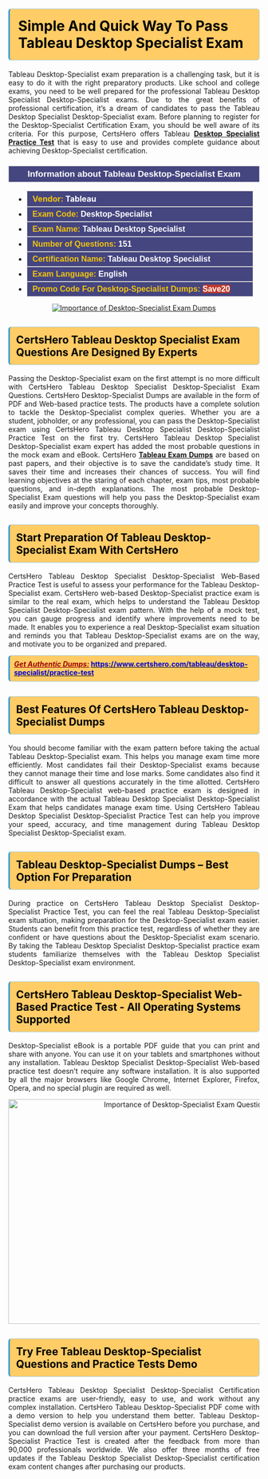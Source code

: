 <h1><strong><span style="display:block; color:#000000; background:#ffcc66; border: 0.5px solid #AED6F1 ; border-left: 3px solid #3498DB; padding: .6em; border-radius: 6px;">Simple And Quick Way To Pass Tableau Desktop Specialist Exam</span></strong></h1>

<p style="text-align: justify;">Tableau Desktop-Specialist exam preparation is a challenging task, but it is easy to do it with the right preparatory products. Like school and college exams, you need to be well prepared for the professional Tableau Desktop Specialist Desktop-Specialist exams. Due to the great benefits of professional certification, it’s a dream of candidates to pass the Tableau Desktop Specialist Desktop-Specialist exam. Before planning to register for the Desktop-Specialist Certification Exam, you should be well aware of its criteria. For this purpose, CertsHero offers Tableau <a href="https://www.certshero.com/tableau/desktop-specialist"><strong>Desktop Specialist Practice Test</strong></a> that is easy to use and provides complete guidance about achieving Desktop-Specialist certification.</p>

<h3 style="background: #454580; border: 1px solid rgb(204, 204, 204); padding: 5px 10px; text-align: center;"><span style="color:#ffffff;"><span style="font-size:11pt"><span style="line-height:normal"><span style="font-family:Calibri,sans-serif"><b><span style="font-size:13.0pt"><span cambria="">Information about Tableau Desktop-Specialist Exam</span></span></b></span></span></span></span></h3>

<ul>
	<li style="margin:0cm 10pt">
	<div style="background:#454580; border: 1px solid rgb(204, 204, 204); padding: 5px 10px; text-align: justify;"><span style="font-size:11pt"><span style="line-height:normal"><span style="tab-stops:list 36.0pt"><span style="font-fam ily:Calibri,sans-serif"><b><span style="font-size:12.0pt"><span new="" roman="" style="font-family:" times=""><span style="color:#f1c40f;">Vendor:</span> <span style="color:#ffffff;">Tableau</span></span></span></b></span></span></span></span></div>
	</li>
	<li style="margin:0cm 10pt">
	<div style="background: #454580; border: 1px solid rgb(204, 204, 204); padding: 5px 10px; text-align: justify;"><span style="font-size:11pt"><span style="line-height:normal"><span style="tab-stops:list 36.0pt"><span style="font-family:Calibri,sans-serif"><b><span style="font-size:12.0pt"><span new="" roman="" style="font-family:" times=""><span style="color:#f1c40f;">Exam Code:</span> <span style="color:#ffffff;">Desktop-Specialist</span></span></span></b></span></span></span></span></div>
	</li>
	<li style="margin:0cm 10pt">
	<div style="background: #454580; border: 1px solid rgb(204, 204, 204); padding: 5px 10px; text-align: justify;"><span style="font-size:11pt"><span style="line-height:normal"><span style="tab-stops:list 36.0pt"><span style="font-family:Calibri,sans-serif"><b><span style="font-size:12.0pt"><span new="" roman="" style="font-family:" times=""><span style="color:#f1c40f;">Exam Name:</span> <span style="color:#ffffff;">Tableau Desktop Specialist</span></span></span></b></span></span></span></span></div>
	</li>
	<li style="margin:0cm 10pt">
	<div style="background: #454580; border: 1px solid rgb(204, 204, 204); padding: 5px 10px;"><span style="font-size:11pt"><span style="line-height:normal"><span style="tab-stops:list 36.0pt"><span style="font-family:Calibri,sans-serif"><b><span style="font-size:12.0pt"><span new="" roman="" style="font-family:" times=""><span style="color:#f1c40f;">Number of Questions: </span><span style="color:#ffffff;">151</span></span></span></b></span></span></span></span></div>
	</li>
	<li style="margin:0cm 10pt">
	<div style="background: #454580; border: 1px solid rgb(204, 204, 204); padding: 5px 10px; text-align: justify;"><span style="font-size:11pt"><span style="line-height:normal"><span style="tab-stops:list 36.0pt"><span style="font-family:Calibri,sans-serif"><b><span style="font-size:12.0pt"><span new="" roman="" style="font-family:" times=""><span style="color:#f1c40f;">Certification Name:</span> <span style="color:#ffffff;">Tableau Desktop Specialist</span></span></span></b></span></span></span></span></div>
	</li>
	<li style="margin:0cm 10pt">
	<div style="background: #454580; border: 1px solid rgb(204, 204, 204); padding: 5px 10px; text-align: justify;"><span style="font-size:11pt"><span style="line-height:normal"><span style="tab-stops:list 36.0pt"><span style="font-family:Calibri,sans-serif"><b><span style="font-size:12.0pt"><span new="" roman="" style="font-family:" times=""><span style="color:#f1c40f;">Exam Language:</span> <span style="color:#ffffff;">English</span></span></span></b></span></span></span></span></div>
	</li>
	<li style="margin:0cm 10pt">
	<div style="background: #454580; border: 1px solid rgb(204, 204, 204); padding: 5px 10px;"><span style="font-size:11pt"><span style="line-height:normal"><span style="tab-stops:list 36.0pt"><span style="font-family:Calibri,sans-serif"><b><span style="font-size:12.0pt"><span new="" roman="" style="font-family:" times=""><span style="color:#f1c40f;">Promo Code For Desktop-Specialist Dumps: </span><span style="color:#ffffff;"><span style="background-color:#c0392b;">Save20</span></span></span></span></b></span></span></span></span></div>
	</li>
</ul>

<p style="text-align: center;"><a href="https://www.certshero.com/tableau/desktop-specialist" rel="NOFOLLOW"><img alt="Importance of Desktop-Specialist Exam Dumps" src="https://i.imgur.com/UZuq4Dk.jpeg" /></a></p>

<h2><strong><span style="display:block; color:#000000; background:#ffcc66; border: 0.5px solid #AED6F1 ; border-left: 3px solid #3498DB; padding: .6em; border-radius: 6px;">CertsHero Tableau Desktop Specialist Exam Questions Are Designed By Experts</span></strong></h2>

<p style="text-align: justify;">Passing the Desktop-Specialist exam on the first attempt is no more difficult with CertsHero Tableau Desktop Specialist Desktop-Specialist Exam Questions. CertsHero Desktop-Specialist Dumps are available in the form of PDF and Web-based practice tests. The products have a complete solution to tackle the Desktop-Specialist complex queries. Whether you are a student, jobholder, or any professional, you can pass the Desktop-Specialist exam using CertsHero Tableau Desktop Specialist Desktop-Specialist Practice Test on the first try. CertsHero Tableau Desktop Specialist Desktop-Specialist exam expert has added the most probable questions in the mock exam and eBook. CertsHero <a href="https://www.certshero.com/tableau"><strong>Tableau Exam Dumps</strong></a> are based on past papers, and their objective is to save the candidate’s study time. It saves their time and increases their chances of success. You will find learning objectives at the staring of each chapter, exam tips, most probable questions, and in-depth explanations. The most probable Desktop-Specialist Exam questions will help you pass the Desktop-Specialist exam easily and improve your concepts thoroughly.</p>

<h2><strong><span style="display:block; color:#000000; background:#ffcc66; border: 0.5px solid #AED6F1 ; border-left: 3px solid #3498DB; padding: .6em; border-radius: 6px;">Start Preparation Of Tableau Desktop-Specialist Exam With CertsHero</span></strong></h2>

<p style="text-align: justify;">CertsHero Tableau Desktop Specialist Desktop-Specialist Web-Based Practice Test is useful to assess your performance for the Tableau Desktop-Specialist exam. CertsHero web-based Desktop-Specialist practice exam is similar to the real exam, which helps to understand the Tableau Desktop Specialist Desktop-Specialist exam pattern. With the help of a mock test, you can gauge progress and identify where improvements need to be made. It enables you to experience a real Desktop-Specialist exam situation and reminds you that Tableau Desktop-Specialist exams are on the way, and motivate you to be organized and prepared.</p>

<p><strong><span style="display:block; color:#990000; background:#ffcc66; border: 0.5px solid #AED6F1 ; border-left: 3px solid #3498DB; padding: .6em; border-radius: 6px;"><span style="font-size:14px;"><u><i>Get Authentic Dumps:</i></u></span> <a href="https://www.certshero.com/tableau/desktop-specialist/practice-test"><span style="color:#0000cc;">https://www.certshero.com/tableau/desktop-specialist/practice-test</span></a></span></strong></p>

<h2><strong><span style="display:block; color:#000000; background:#ffcc66; border: 0.5px solid #AED6F1 ; border-left: 3px solid #3498DB; padding: .6em; border-radius: 6px;">Best Features Of CertsHero Tableau Desktop-Specialist Dumps</span></strong></h2>

<p style="text-align: justify;">You should become familiar with the exam pattern before taking the actual Tableau Desktop-Specialist exam. This helps you manage exam time more efficiently. Most candidates fail their Desktop-Specialist exams because they cannot manage their time and lose marks. Some candidates also find it difficult to answer all questions accurately in the time allotted. CertsHero Tableau Desktop-Specialist web-based practice exam is designed in accordance with the actual Tableau Desktop Specialist Desktop-Specialist Exam that helps candidates manage exam time. Using CertsHero Tableau Desktop Specialist Desktop-Specialist Practice Test can help you improve your speed, accuracy, and time management during Tableau Desktop Specialist Desktop-Specialist exam.</p>

<h2><strong><span style="display:block; color:#000000; background:#ffcc66; border: 0.5px solid #AED6F1 ; border-left: 3px solid #3498DB; padding: .6em; border-radius: 6px;">Tableau Desktop-Specialist Dumps – Best Option For Preparation</span></strong></h2>

<p style="text-align: justify;">During practice on CertsHero Tableau Desktop Specialist Desktop-Specialist Practice Test, you can feel the real Tableau Desktop-Specialist exam situation, making preparation for the Desktop-Specialist exam easier. Students can benefit from this practice test, regardless of whether they are confident or have questions about the Desktop-Specialist exam scenario. By taking the Tableau Desktop Specialist Desktop-Specialist practice exam students familiarize themselves with the Tableau Desktop Specialist Desktop-Specialist exam environment.</p>

<h2><strong><span style="display:block; color:#000000; background:#ffcc66; border: 0.5px solid #AED6F1 ; border-left: 3px solid #3498DB; padding: .6em; border-radius: 6px;">CertsHero Tableau Desktop-Specialist Web-Based Practice Test - All Operating Systems Supported</span></strong></h2>

<p style="text-align: justify;">Desktop-Specialist eBook is a portable PDF guide that you can print and share with anyone. You can use it on your tablets and smartphones without any installation. Tableau Desktop Specialist Desktop-Specialist Web-based practice test doesn’t require any software installation. It is also supported by all the major browsers like Google Chrome, Internet Explorer, Firefox, Opera, and no special plugin are required as well.</p>

<p style="text-align: center;"><a href="https://www.certshero.com/product-detail/desktop-specialist" rel="NOFOLLOW"><img alt="Importance of Desktop-Specialist Exam Questions" height="450" src="https://i.redd.it/vixpkfso1g981.jpg" width="700" /></a></p>

<h2><strong><span style="display:block; color:#000000; background:#ffcc66; border: 0.5px solid #AED6F1 ; border-left: 3px solid #3498DB; padding: .6em; border-radius: 6px;">Try Free Tableau Desktop-Specialist Questions and Practice Tests Demo</span></strong></h2>

<p style="text-align: justify;">CertsHero Tableau Desktop Specialist Desktop-Specialist Certification practice exams are user-friendly, easy to use, and work without any complex installation. CertsHero Tableau Desktop-Specialist PDF come with a demo version to help you understand them better. Tableau Desktop-Specialist demo version is available on CertsHero before you purchase, and you can download the full version after your payment. CertsHero Desktop-Specialist Practice Test is created after the feedback from more than 90,000 professionals worldwide. We also offer three months of free updates if the Tableau Desktop Specialist Desktop-Specialist certification exam content changes after purchasing our products.</p>
